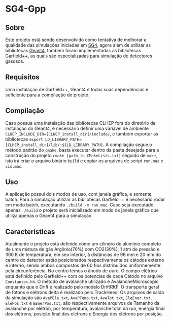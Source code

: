 # SG4-Gpp
## Sobre
  Este projeto está sendo desenvolvido como tentativa de melhorar a qualidade das simulações iniciadas em [SG4](https://github.com/vvfigueira/SG4), agora além de utilizar as bibliotecas [Geant4](https://geant4.web.cern.ch/), também foram implementadas as bibliotecas [Garfield++](https://garfieldpp.web.cern.ch/garfieldpp/), as quais são especializadas para simulação de detectores gasosos.
## Requisitos
  Uma instalação de Garfield++, Geant4 e todas suas dependências é suficiente para a compilação do projeto.
## Compilação
  Caso possua uma instalação das bibliotecas CLHEP fora do diretório de instalação do Geant4, é necessário definir uma variável de ambiente `CLHEP_INCLUDE_DIR=[CLHEP_install_dir]/include/`, e também exportar as bibliotecas `export LD_LIBRARY_PATH=[CLHEP_install_dir]/lib/:${LD_LIBRARY_PATH}`.
  A compilação segue o método padrão do `cmake`, basta executar dentro da pasta desejada para a construção do projeto `cmake [path_to_CMakeLists.txt]` seguido de `make`, isto irá criar o arquivo binário `build` e copiar os arquivos de script `run.mac` e `vis.mac`.
## Uso
  A aplicação possui dois modos de uso, com janela gráfica, e somente batch. Para a simulação utilizar as bibliotecas Garfield++ é necessário rodar em modo batch, executando `./build -m run.mac`. Caso seja executado apenas `./build` o projeto será inicializado em modo de janela gráfica que utiliza apenas o Geant4 para a simulação.
## Características
  Atualmente o projeto está definido como um cilindro de alumínio completo de uma mistura de gás Argônio(70%) com CO2(30%), 1 atm de pressão e 300 K de temperatura, em seu interior, à distâncias de 96 mm e 20 mm do centro do detector estâo posicionados respectivamente os cátodos externo e interno, sendo ambos compostos de 60 fios distribuídos uniformemente pela circunferência. No centro temos o ânodo de ouro.
  O campo elétrico está definido pelo Garfield++ com os potencias de cada Cátodo no arquivo `Constantes.hh`. O método de avalanche utilizado é AvalancheMicroscopic enquanto que o Drift é realizado pelo modelo DriftRKF. O transporte geral de fótons e elétrons delta é realizado pelo TrackHeed.
  Os arquivos de saída da simulação são `AvaPEle.txt`, `AvaPTemp.txt`, `AvaTot.txt`, `EleEner.txt`, `ElePos.txt` e `EEnerPos.txt`; são respectivamente arquivos de Tamanho da avalanche por elétron, por temperatura, avalanche total da run, energia final dos elétrons, posição final dos elétrons e Energia dos elétrons por posição.
